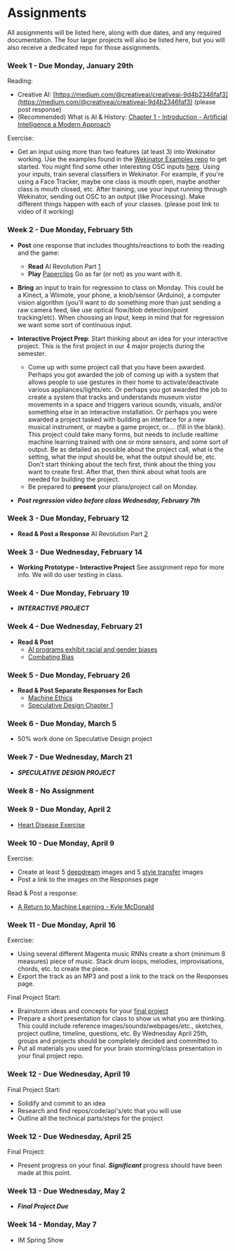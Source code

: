 # Assignments

All assignments will be listed here, along with due dates, and any required documentation. The four larger projects will also be listed here, but you will also receive a dedicated repo for those assignments.

### Week 1 - Due Monday, January 29th
Reading:
* Creative AI: [https://medium.com/@creativeai/creativeai-9d4b2346faf3](https://medium.com/@creativeai/creativeai-9d4b2346faf3) (please post response)<br/>
* (Recommended) What is AI & History: [Chapter 1 - Introduction - Artificial Intelligence a Modern Approach](http://web.cecs.pdx.edu/~mperkows/CLASS_479/2017_ZZ_00/02__GOOD_Russel=Norvig=Artificial%20Intelligence%20A%20Modern%20Approach%20(3rd%20Edition).pdf)

Exercise:
* Get an input using more than two features (at least 3) into Wekinator working. Use the examples found in the [Wekinator Examples repo](https://github.com/artintelclass/wekinator_examples) to get started. You might find some other interesting OSC inputs [here](https://github.com/artintelclass/ml4a-ofx/tree/master/osc-modules). Using your inputs, train several classifiers in Wekinator. For example, if you're using a Face Tracker, maybe one class is mouth open, maybe another class is mouth closed, etc. After training, use your input running through Wekinator, sending out OSC to an output (like Processing). Make different things happen with each of your classes. (please post link to video of it working)

### Week 2 - Due Monday, February 5th
* **Post** one response that includes thoughts/reactions to both the reading and the game:
  * **Read** AI Revolution Part [1](https://waitbutwhy.com/2015/01/artificial-intelligence-revolution-1.html)
  * **Play** [Paperclips](http://www.decisionproblem.com/paperclips/) Go as far (or not) as you want with it.
* **Bring** an input to train for regression to class on Monday. This could be a Kinect, a Wiimote, your phone, a knob/sensor (Arduino), a computer vision algorithm (you'll want to do something more than just sending a raw camera feed, like use optical flow/blob detection/point tracking/etc). When choosing an input, keep in mind that for regression we want some sort of continuous input.
* **Interactive Project Prep**: Start thinking about an idea for your interactive project. This is the first project in our 4 major projects during the semester. 
  * Come up with some project call that you have been awarded. Perhaps you got awarded the job of coming up with a system that allows people to use gestures in their home to activate/deactivate various appliances/lights/etc. Or perhaps you got awarded the job to create a system that tracks and understands museum vistor movements in a space and triggers various sounds, visuals, and/or something else in an interactive installation. Or perhaps you were awarded a project tasked with building an interface for a new musical instrument, or maybe a game project, or.... (fill in the blank). This project could take many forms, but needs to include realtime machine learning trained with one or more sensors, and some sort of output. Be as detailed as possible about the project call, what is the setting, what the input should be, what the output should be, etc. Don't start thinking about the tech first, think about the thing you want to create first. After that, then think about what tools are needed for building the project. 
  * Be prepared to **present** your plans/project call on Monday.
  
* ***Post regression video before class Wednesday, February 7th***
  
### Week 3 - Due Monday, February 12
* **Read & Post a Response** AI Revolution Part [2](https://waitbutwhy.com/2015/01/artificial-intelligence-revolution-2.html)

### Week 3 - Due Wednesday, February 14
* **Working Prototype - Interactive Project** See assignment repo for more info. We will do user testing in class.

### Week 4 - Due Monday, February 19
* ***INTERACTIVE PROJECT***

### Week 4 - Due Wednesday, February 21
* **Read & Post**
  * [AI programs exhibit racial and gender biases](https://www.theguardian.com/technology/2017/apr/13/ai-programs-exhibit-racist-and-sexist-biases-research-reveals)
  * [Combating Bias](https://www.bloomberg.com/news/articles/2017-12-04/researchers-combat-gender-and-racial-bias-in-artificial-intelligence)
  
### Week 5 - Due Monday, February 26
* **Read & Post Separate Responses for Each** 
  * [Machine Ethics](https://www.nature.com/news/machine-ethics-the-robot-s-dilemma-1.17881)
  * [Speculative Design Chapter 1](http://readings.design/PDF/speculative-everything.pdf)

### Week 6 - Due Monday, March 5
* 50% work done on Speculative Design project
  
### Week 7 - Due Wednesday, March 21
* ***SPECULATIVE DESIGN PROJECT***

### Week 8 - No Assignment

### Week 9 - Due Monday, April 2
* [Heart Disease Exercise](https://github.com/artintelclass/Assignments/tree/master/Heart_Disease_exercise)

### Week 10 - Due Monday, April 9
Exercise:
* Create at least 5 [deepdream](https://github.com/mtyka/deepdream_highres) images and 5 [style transfer](https://github.com/cysmith/neural-style-tf) images
* Post a link to the images on the Responses page

Read & Post a response:
* [A Return to Machine Learning - Kyle McDonald](https://medium.com/@kcimc/a-return-to-machine-learning-2de3728558eb)

### Week 11 - Due Monday, April 16
Exercise:
* Using several different Magenta music RNNs create a short (minimum 8 measures) piece of music. Stack drum loops, melodies, improvisations, chords, etc. to create the piece. 
* Export the track as an MP3 and post a link to the track on the Responses page.

Final Project Start:
* Brainstorm ideas and concepts for your [final project](https://github.com/artintelclass/Final)
* Prepare a short presentation for class to show us what you are thinking. This could include reference images/sounds/webpages/etc., sketches, project outline, timeline, questions, etc. By Wednesday April 25th, groups and projects should be completely decided and committed to. 
* Put all materials you used for your brain storming/class presentation in your final project repo.

### Week 12 - Due Wednesday, April 19

Final Project Start:
* Solidify and commit to an idea
* Research and find repos/code/api's/etc that you will use
* Outline all the technical parts/steps for the project

### Week 12 - Due Wednesday, April 25

Final Project:
* Present progress on your final. ***Significant*** progress should have been made at this point.

### Week 13 - Due Wednesday, May 2

* ***Final Project Due***

### Week 14 - Monday, May 7
* IM Spring Show
